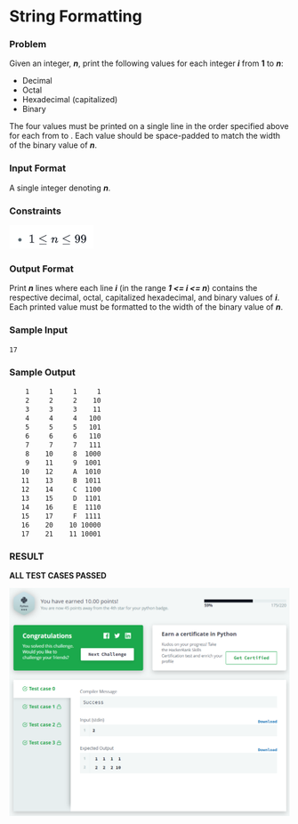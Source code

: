 # String Formatting

### Problem

Given an integer, ***n***, print the following values for each integer ***i*** from **1** to ***n***:

- Decimal
- Octal
- Hexadecimal (capitalized)
- Binary

The four values must be printed on a single line in the order specified above for each  from  to . Each value should 
be space-padded to match the width of the binary value of ***n***.

### Input Format

A single integer denoting ***n***.

### Constraints

![Constraints](constraints.png)

### Output Format

Print ***n*** lines where each line ***i*** (in the range ***1 <= i <= n***) contains the respective decimal, octal, 
capitalized hexadecimal, and binary values of ***i***. Each printed value must be formatted to the width of the 
binary value of ***n***.

### Sample Input

    17
    
### Sample Output

        1     1     1     1
        2     2     2    10
        3     3     3    11
        4     4     4   100
        5     5     5   101
        6     6     6   110
        7     7     7   111
        8    10     8  1000
        9    11     9  1001
       10    12     A  1010
       11    13     B  1011
       12    14     C  1100
       13    15     D  1101
       14    16     E  1110
       15    17     F  1111
       16    20    10 10000
       17    21    11 10001     
    
### RESULT
**ALL TEST CASES PASSED**

![RESULT](results.png)